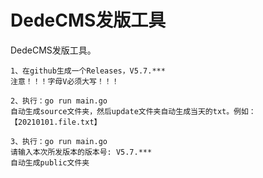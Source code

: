 # DedeCMS发版工具
DedeCMS发版工具。

```
1、在github生成一个Releases，V5.7.***
注意！！！字母V必须大写！！！

2、执行：go run main.go
自动生成source文件夹，然后update文件夹自动生成当天的txt。例如：【20210101.file.txt】

3、执行：go run main.go
请输入本次所发版本的版本号: V5.7.***
自动生成public文件夹
```
